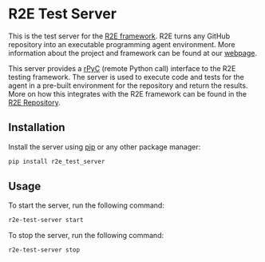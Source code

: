 # R2E Test Server

This is the test server for the [R2E framework](https://github.com/r2e-project). R2E turns any GitHub repository into an executable programming agent environment. More information about the project and framework can be found at our [webpage](https://r2e-project.github.io).


This server provides a [rPyC](https://rpyc.readthedocs.io/en/latest/) (remote Python call) interface to the R2E testing framework. The server is used to execute code and tests for the agent in a pre-built environment for the repository and return the results. More on how this integrates with the R2E framework can be found in the [R2E Repository](https://github.com/r2e-project/r2e).


## Installation

Install the server using [pip](https://pypi.org/project/r2e_test_server/) or any other package manager:

```bash
pip install r2e_test_server
```

## Usage

To start the server, run the following command:

```bash
r2e-test-server start
```

To stop the server, run the following command:

```bash
r2e-test-server stop
```
